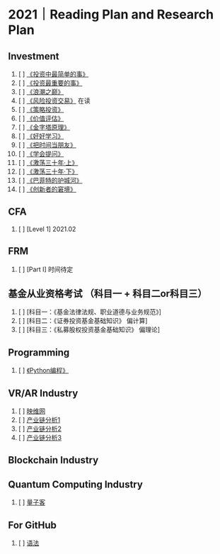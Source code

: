 # 2021｜Reading Plan and Research Plan

## Investment
1. [ ] [《投资中最简单的事》](https://book.douban.com/subject/35000951/)
2. [ ] [《投资最重要的事》](https://book.douban.com/subject/10799082/)
3. [ ] [《浪潮之巅》](https://book.douban.com/subject/33474750/)
4. [ ] [《风险投资交易》](https://book.douban.com/subject/26357758/) 在读
5. [ ] [《策略投资》](https://book.douban.com/subject/10568233/)
6. [ ] [《价值评估》](https://book.douban.com/subject/2015368/)
7. [ ] [《金字塔原理》](https://book.douban.com/subject/33391219/)
8. [ ] [《好好学习》](https://book.douban.com/subject/26952718/)
9. [ ] [《把时间当朋友》](https://book.douban.com/subject/25749845/)
10. [ ] [《学会提问》](https://book.douban.com/subject/20428922/)
11. [ ] [《激荡三十年·上》](https://book.douban.com/subject/1970428/)
12. [ ] [《激荡三十年·下》](https://book.douban.com/subject/2380307/)
13. [ ] [《巴菲特的护城河》](https://book.douban.com/subject/4100680/)
14. [ ] [《创新者的窘境》](https://book.douban.com/subject/4243770/)

## CFA
1. [ ] [Level 1] 2021.02

## FRM
1. [ ] [Part I] 时间待定

## 基金从业资格考试 （科目一 + 科目二or科目三）
1. [ ] [科目一：《基金法律法规、职业道德与业务规范》]
2. [ ] [科目二：《证券投资基金基础知识》 偏计算]
3. [ ] [科目三：《私募股权投资基金基础知识》 偏理论]

## Programming
1. [ ] [《Python编程》](https://book.douban.com/subject/35196328/)


## VR/AR Industry
1. [ ] [映维网](https://news.nweon.com/report)
2. [ ] [产业链分析1](https://zhuanlan.zhihu.com/p/21600604)
3. [ ] [产业链分析2](https://zhuanlan.zhihu.com/p/370829873)
5. [ ] [产业链分析3](https://www.sohu.com/a/459416594_270543)

## Blockchain Industry

## Quantum Computing Industry
1. [ ] [量子客](https://www.qtumist.com/)


## For GitHub
1. [ ] [语法](https://github.com/adam-p/markdown-here/wiki/Markdown-Cheatsheet#alt-h1)

